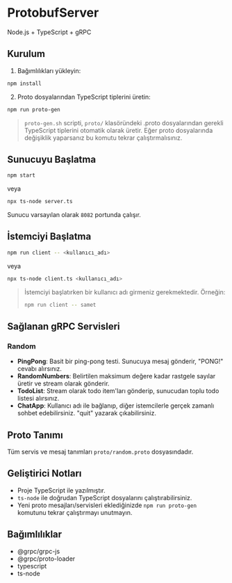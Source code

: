 # ProtobufServer
Node.js + TypeScript + gRPC

## Kurulum

1. Bağımlılıkları yükleyin:

```bash
npm install
```

2. Proto dosyalarından TypeScript tiplerini üretin:

```bash
npm run proto-gen
```

> `proto-gen.sh` scripti, `proto/` klasöründeki .proto dosyalarından gerekli TypeScript tiplerini otomatik olarak üretir. Eğer proto dosyalarında değişiklik yaparsanız bu komutu tekrar çalıştırmalısınız.

## Sunucuyu Başlatma

```bash
npm start
```
veya
```bash
npx ts-node server.ts
```

Sunucu varsayılan olarak `8082` portunda çalışır.

## İstemciyi Başlatma

```bash
npm run client -- <kullanıcı_adı>
```
veya
```bash
npx ts-node client.ts <kullanıcı_adı>
```

> İstemciyi başlatırken bir kullanıcı adı girmeniz gerekmektedir. Örneğin:
> ```bash
> npm run client -- samet
> ```

## Sağlanan gRPC Servisleri

### Random

- **PingPong**: Basit bir ping-pong testi. Sunucuya mesaj gönderir, "PONG!" cevabı alırsınız.
- **RandomNumbers**: Belirtilen maksimum değere kadar rastgele sayılar üretir ve stream olarak gönderir.
- **TodoList**: Stream olarak todo item'ları gönderip, sunucudan toplu todo listesi alırsınız.
- **ChatApp**: Kullanıcı adı ile bağlanıp, diğer istemcilerle gerçek zamanlı sohbet edebilirsiniz. "quit" yazarak çıkabilirsiniz.

## Proto Tanımı

Tüm servis ve mesaj tanımları `proto/random.proto` dosyasındadır.

## Geliştirici Notları
- Proje TypeScript ile yazılmıştır.
- `ts-node` ile doğrudan TypeScript dosyalarını çalıştırabilirsiniz.
- Yeni proto mesajları/servisleri eklediğinizde `npm run proto-gen` komutunu tekrar çalıştırmayı unutmayın.

## Bağımlılıklar
- @grpc/grpc-js
- @grpc/proto-loader
- typescript
- ts-node

